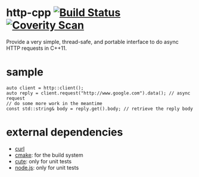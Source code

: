 http-cpp [![Build Status](https://travis-ci.org/Kosta-Github/http-cpp.png)](https://travis-ci.org/Kosta-Github/http-cpp) [![Coverity Scan](https://scan.coverity.com/projects/1344/badge.svg)](https://scan.coverity.com/projects/1344)
========
Provide a very simple, thread-safe, and portable interface to do async HTTP requests in C++11.

sample
======
```
auto client = http::client();
auto reply = client.request("http://www.google.com").data(); // async request
// do some more work in the meantime
const std::string& body = reply.get().body; // retrieve the reply body
```

external dependencies
=====================
- [curl](http://curl.haxx.se/)
- [cmake](http://cmake.org): for the build system
- [cute](https://github.com/Kosta-Github/cute): only for unit tests
- [node.js](http://nodejs.org/): only for unit tests
